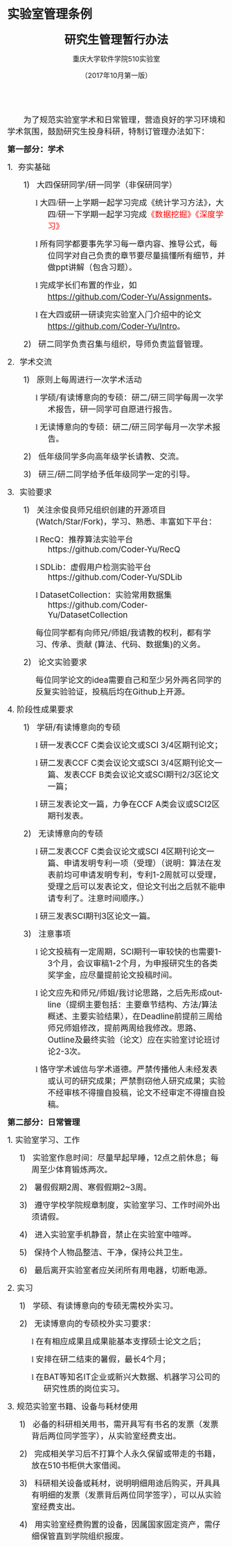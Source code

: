 # 实验室管理条例

<html>

<head>
<meta http-equiv=Content-Type content="text/html; charset=gb2312">

</head>

<body lang=ZH-CN link="#0563C1" vlink="#954F72" style='text-justify-trim:punctuation'>

<div class=WordSection1 style='layout-grid:15.6pt'>

<p class=MsoNormal align=center style='text-align:center'><b><span
style='font-size:20.0pt;font-family:黑体'>研究生管理暂行办法</span></b></p>

<p class=MsoNormal align=center style='text-align:center'><span
style='font-size:12.0pt;font-family:宋体'>重庆大学软件学院</span><span lang=EN-US
style='font-size:12.0pt'>510</span><span style='font-size:12.0pt;font-family:
宋体'>实验室</span></p>

<p class=MsoNormal align=center style='text-align:center'><span
style='font-size:12.0pt;font-family:宋体'>（</span><span lang=EN-US
style='font-size:12.0pt'>2017</span><span style='font-size:12.0pt;font-family:
宋体'>年</span><span lang=EN-US style='font-size:12.0pt'>10</span><span
style='font-size:12.0pt;font-family:宋体'>月第一版）</span></p>

<p class=MsoNormal><span lang=EN-US>&nbsp;</span></p>

<p class=MsoNormal><span lang=EN-US>&nbsp;</span></p>

<p class=MsoNormal style='text-indent:28.0pt'><span style='font-size:14.0pt;
font-family:宋体'>为了规范实验室学术和日常管理，营造良好的学习环境和学术氛围，鼓励研究生投身科研，特制订管理办法如下：</span></p>

<p class=MsoNormal><b><span style='font-size:14.0pt;font-family:宋体'>第一部分：学术</span></b></p>

<p class=MsoListParagraph style='margin-left:18.0pt;text-indent:-18.0pt'><span
lang=EN-US style='font-size:14.0pt'>1.<span style='font:7.0pt "Times New Roman"'>&nbsp;&nbsp;&nbsp;&nbsp;
</span></span><span style='font-size:14.0pt;font-family:宋体'>夯实基础</span></p>

<p class=MsoListParagraph style='margin-left:49.0pt;text-indent:-21.0pt'><span
lang=EN-US style='font-size:14.0pt'>1)<span style='font:7.0pt "Times New Roman"'>&nbsp;&nbsp;&nbsp;&nbsp;&nbsp;&nbsp;
</span></span><span style='font-size:14.0pt;font-family:宋体'>大四保研同学</span><span
lang=EN-US style='font-size:14.0pt'>/</span><span style='font-size:14.0pt;
font-family:宋体'>研一同学（非保研同学）</span></p>

<p class=MsoListParagraph style='margin-left:70.0pt;text-indent:-21.0pt'><span
lang=EN-US style='font-size:14.0pt;font-family:Wingdings'>l<span
style='font:7.0pt "Times New Roman"'>&nbsp; </span></span><span
style='font-size:14.0pt;font-family:宋体'>大四/研一上学期一起学习完成《统计学习方法》，大四/研一下学期一起学习完成<span
style='color:red'>《数据挖掘》《深度学习》</span></span></p>

<p class=MsoListParagraph style='margin-left:70.0pt;text-indent:-21.0pt'><span
lang=EN-US style='font-size:14.0pt;font-family:Wingdings'>l<span
style='font:7.0pt "Times New Roman"'>&nbsp; </span></span><span
style='font-size:14.0pt;font-family:宋体'>所有同学都要事先学习每一章内容、推导公式，每位同学对自己负责的章节要尽量搞懂所有细节，并做</span><span
lang=EN-US style='font-size:14.0pt'>ppt</span><span style='font-size:14.0pt;
font-family:宋体'>讲解（包含习题）。</span></p>

<p class=MsoListParagraph style='margin-left:70.0pt;text-indent:-21.0pt'><span
lang=EN-US style='font-size:14.0pt;font-family:Wingdings'>l<span
style='font:7.0pt "Times New Roman"'>&nbsp; </span></span><span
style='font-size:14.0pt;font-family:宋体'>完成学长们布置的作业，如</span><span lang=EN-US><a
href="https://github.com/CQU-CSE/Assignments"><span style='font-size:14.0pt'>https://github.com/Coder-Yu/Assignments</span></a></span><span
style='font-size:14.0pt;font-family:宋体'>。</span></p>

<p class=MsoListParagraph style='margin-left:70.0pt;text-indent:-21.0pt'><span
lang=EN-US style='font-size:14.0pt;font-family:Wingdings'>l<span
style='font:7.0pt "Times New Roman"'>&nbsp; </span></span><span
style='font-size:14.0pt;font-family:宋体'>在大四或研一研读完实验室入门介绍中的论文</span><span
lang=EN-US><a href="https://github.com/Coder-Yu/Intro"><span style='font-size:
14.0pt'>https://github.com/Coder-Yu/Intro</span></a></span><span
style='font-size:14.0pt;font-family:宋体'>。</span></p>

<p class=MsoListParagraph style='margin-left:49.0pt;text-indent:-21.0pt'><span
lang=EN-US style='font-size:14.0pt'>2)<span style='font:7.0pt "Times New Roman"'>&nbsp;&nbsp;&nbsp;&nbsp;&nbsp;&nbsp;
</span></span><span style='font-size:14.0pt;font-family:宋体'>研二同学负责召集与组织，导师负责监督管理。</span></p>

<p class=MsoListParagraph style='margin-left:18.0pt;text-indent:-18.0pt'><span
lang=EN-US style='font-size:14.0pt'>2.<span style='font:7.0pt "Times New Roman"'>&nbsp;&nbsp;&nbsp;&nbsp;
</span></span><span style='font-size:14.0pt;font-family:宋体'>学术交流</span></p>

<p class=MsoListParagraph style='margin-left:49.0pt;text-indent:-21.0pt'><span
lang=EN-US style='font-size:14.0pt'>1)<span style='font:7.0pt "Times New Roman"'>&nbsp;&nbsp;&nbsp;&nbsp;&nbsp;&nbsp;
</span></span><span style='font-size:14.0pt;font-family:宋体'>原则上每周进行一次学术活动</span></p>

<p class=MsoListParagraph style='margin-left:70.0pt;text-indent:-21.0pt'><span
lang=EN-US style='font-size:14.0pt;font-family:Wingdings'>l<span
style='font:7.0pt "Times New Roman"'>&nbsp; </span></span><span
style='font-size:14.0pt;font-family:宋体'>学硕</span><span lang=EN-US
style='font-size:14.0pt'>/</span><span style='font-size:14.0pt;font-family:
宋体'>有读博意向的专硕：研二</span><span lang=EN-US style='font-size:14.0pt'>/</span><span
style='font-size:14.0pt;font-family:宋体'>研三同学每周一次学术报告，研一同学可自愿进行报告。</span></p>

<p class=MsoListParagraph style='margin-left:70.0pt;text-indent:-21.0pt'><span
lang=EN-US style='font-size:14.0pt;font-family:Wingdings'>l<span
style='font:7.0pt "Times New Roman"'>&nbsp; </span></span><span
style='font-size:14.0pt;font-family:宋体'>无读博意向的专硕：研二</span><span lang=EN-US
style='font-size:14.0pt'>/</span><span style='font-size:14.0pt;font-family:
宋体'>研三同学每月一次学术报告。</span></p>

<p class=MsoListParagraph style='margin-left:49.0pt;text-indent:-21.0pt'><span
lang=EN-US style='font-size:14.0pt'>2)<span style='font:7.0pt "Times New Roman"'>&nbsp;&nbsp;&nbsp;&nbsp;&nbsp;&nbsp;
</span></span><span style='font-size:14.0pt;font-family:宋体'>低年级同学多向高年级学长请教、交流。</span></p>

<p class=MsoListParagraph style='margin-left:49.0pt;text-indent:-21.0pt'><span
lang=EN-US style='font-size:14.0pt'>3)<span style='font:7.0pt "Times New Roman"'>&nbsp;&nbsp;&nbsp;&nbsp;&nbsp;&nbsp;
</span></span><span style='font-size:14.0pt;font-family:宋体'>研三</span><span
lang=EN-US style='font-size:14.0pt'>/</span><span style='font-size:14.0pt;
font-family:宋体'>研二同学给予低年级同学一定的引导。</span></p>

<p class=MsoListParagraph style='margin-left:18.0pt;text-indent:-18.0pt'><span
lang=EN-US style='font-size:14.0pt'>3.<span style='font:7.0pt "Times New Roman"'>&nbsp;&nbsp;&nbsp;&nbsp;
</span></span><span style='font-size:14.0pt;font-family:宋体'>实验要求</span></p>

<p class=MsoListParagraph style='margin-left:49.0pt;text-indent:-21.0pt'><span
lang=EN-US style='font-size:14.0pt'>1)<span style='font:7.0pt "Times New Roman"'>&nbsp;&nbsp;&nbsp;&nbsp;&nbsp;&nbsp;
</span></span><span style='font-size:14.0pt;font-family:宋体'>关注余俊良师兄组织创建的开源项目</span><span
lang=EN-US style='font-size:14.0pt'>(Watch/Star/Fork)</span><span
style='font-size:14.0pt;font-family:宋体'>，学习、熟悉、丰富如下平台：</span></p>

<p class=MsoListParagraph style='margin-left:70.05pt;text-indent:-21.0pt'><span
lang=EN-US style='font-size:14.0pt;font-family:Wingdings'>l<span
style='font:7.0pt "Times New Roman"'>&nbsp; </span></span><span lang=EN-US
style='font-size:14.0pt'>RecQ</span><span style='font-size:14.0pt;font-family:
宋体'>：推荐算法实验平台</span><span lang=EN-US style='font-size:14.0pt'>https://github.com/Coder-Yu/RecQ</span></p>

<p class=MsoListParagraph style='margin-left:70.05pt;text-indent:-21.0pt'><span
lang=EN-US style='font-size:14.0pt;font-family:Wingdings'>l<span
style='font:7.0pt "Times New Roman"'>&nbsp; </span></span><span lang=EN-US
style='font-size:14.0pt'>SDLib</span><span style='font-size:14.0pt;font-family:
宋体'>：虚假用户检测实验平台</span><span lang=EN-US style='font-size:14.0pt'>https://github.com/Coder-Yu/SDLib</span></p>

<p class=MsoListParagraph align=left style='margin-left:70.05pt;text-align:
left;text-indent:-21.0pt'><span lang=EN-US style='font-size:14.0pt;font-family:
Wingdings'>l<span style='font:7.0pt "Times New Roman"'>&nbsp; </span></span><span
lang=EN-US style='font-size:14.0pt'>DatasetCollection</span><span
style='font-size:14.0pt;font-family:宋体'>：实验常用数据集</span><span lang=EN-US
style='font-size:14.0pt'>https://github.com/Coder-Yu/DatasetCollection</span></p>

<p class=MsoNormal style='margin-left:49.05pt'><span style='font-size:14.0pt;
font-family:宋体'>每位同学都有向师兄</span><span lang=EN-US style='font-size:14.0pt'>/</span><span
style='font-size:14.0pt;font-family:宋体'>师姐</span><span lang=EN-US
style='font-size:14.0pt'>/</span><span style='font-size:14.0pt;font-family:
宋体'>我请教的权利，都有学习、传承、贡献</span><span lang=EN-US style='font-size:14.0pt'> (</span><span
style='font-size:14.0pt;font-family:宋体'>算法、代码、数据集</span><span lang=EN-US
style='font-size:14.0pt'>)</span><span style='font-size:14.0pt;font-family:
宋体'>的义务。</span><span lang=EN-US style='font-size:14.0pt'>&nbsp;&nbsp;&nbsp;&nbsp; </span></p>

<p class=MsoListParagraph style='margin-left:49.0pt;text-indent:-21.0pt'><span
lang=EN-US style='font-size:14.0pt'>2)<span style='font:7.0pt "Times New Roman"'>&nbsp;&nbsp;&nbsp;&nbsp;&nbsp;&nbsp;
</span></span><span style='font-size:14.0pt;font-family:宋体'>论文实验要求</span></p>

<p class=MsoListParagraph style='margin-left:49.0pt;text-indent:0cm'><span
style='font-size:14.0pt;font-family:宋体'>每位同学论文的</span><span lang=EN-US
style='font-size:14.0pt'>idea</span><span style='font-size:14.0pt;font-family:
宋体'>需要自己和至少另外两名同学的反复实验验证，投稿后均在</span><span lang=EN-US style='font-size:14.0pt'>Github</span><span
style='font-size:14.0pt;font-family:宋体'>上开源。</span></p>

<p class=MsoNormal><span lang=EN-US style='font-size:14.0pt'>4. </span><span
style='font-size:14.0pt;font-family:宋体'>阶段性成果要求</span></p>

<p class=MsoListParagraph style='margin-left:49.0pt;text-indent:-21.0pt'><span
lang=EN-US style='font-size:14.0pt'>1)<span style='font:7.0pt "Times New Roman"'>&nbsp;&nbsp;&nbsp;&nbsp;&nbsp;&nbsp;
</span></span><span style='font-size:14.0pt;font-family:宋体'>学研</span><span
lang=EN-US style='font-size:14.0pt'>/</span><span style='font-size:14.0pt;
font-family:宋体'>有读博意向的专硕</span></p>

<p class=MsoListParagraph style='margin-left:70.0pt;text-indent:-21.0pt'><span
lang=EN-US style='font-size:14.0pt;font-family:Wingdings'>l<span
style='font:7.0pt "Times New Roman"'>&nbsp; </span></span><span
style='font-size:14.0pt;font-family:宋体'>研一发表</span><span lang=EN-US
style='font-size:14.0pt'>CCF C</span><span style='font-size:14.0pt;font-family:
宋体'>类会议论文或</span><span lang=EN-US style='font-size:14.0pt'>SCI 3/4</span><span
style='font-size:14.0pt;font-family:宋体'>区期刊论文；</span></p>

<p class=MsoListParagraph style='margin-left:70.0pt;text-indent:-21.0pt'><span
lang=EN-US style='font-size:14.0pt;font-family:Wingdings'>l<span
style='font:7.0pt "Times New Roman"'>&nbsp; </span></span><span
style='font-size:14.0pt;font-family:宋体'>研二发表</span><span lang=EN-US
style='font-size:14.0pt'>CCF C</span><span style='font-size:14.0pt;font-family:
宋体'>类会议论文或</span><span lang=EN-US style='font-size:14.0pt'>SCI 3/4</span><span
style='font-size:14.0pt;font-family:宋体'>区期刊论文一篇、发表</span><span lang=EN-US
style='font-size:14.0pt'>CCF B</span><span style='font-size:14.0pt;font-family:
宋体'>类会议论文或</span><span lang=EN-US style='font-size:14.0pt'>SCI</span><span
style='font-size:14.0pt;font-family:宋体'>期刊</span><span lang=EN-US
style='font-size:14.0pt'>2/3</span><span style='font-size:14.0pt;font-family:
宋体'>区论文一篇；</span></p>

<p class=MsoListParagraph style='margin-left:70.0pt;text-indent:-21.0pt'><span
lang=EN-US style='font-size:14.0pt;font-family:Wingdings'>l<span
style='font:7.0pt "Times New Roman"'>&nbsp; </span></span><span
style='font-size:14.0pt;font-family:宋体'>研三发表论文一篇，力争在</span><span lang=EN-US
style='font-size:14.0pt'>CCF A</span><span style='font-size:14.0pt;font-family:
宋体'>类会议或</span><span lang=EN-US style='font-size:14.0pt'>SCI2</span><span
style='font-size:14.0pt;font-family:宋体'>区期刊发表。</span></p>

<p class=MsoListParagraph style='margin-left:49.0pt;text-indent:-21.0pt'><span
lang=EN-US style='font-size:14.0pt'>2)<span style='font:7.0pt "Times New Roman"'>&nbsp;&nbsp;&nbsp;&nbsp;&nbsp;&nbsp;
</span></span><span style='font-size:14.0pt;font-family:宋体'>无读博意向的专硕</span></p>

<p class=MsoListParagraph style='margin-left:70.0pt;text-indent:-21.0pt'><span
lang=EN-US style='font-size:14.0pt;font-family:Wingdings'>l<span
style='font:7.0pt "Times New Roman"'>&nbsp; </span></span><span
style='font-size:14.0pt;font-family:宋体'>研二发表</span><span lang=EN-US
style='font-size:14.0pt'>CCF C</span><span style='font-size:14.0pt;font-family:
宋体'>类会议论文或</span><span lang=EN-US style='font-size:14.0pt'>SCI 4</span><span
style='font-size:14.0pt;font-family:宋体'>区期刊论文一篇、申请发明专利一项（受理）（说明：算法在发表前均可申请发明专利，专利</span><span
lang=EN-US style='font-size:14.0pt'>1-2</span><span style='font-size:14.0pt;
font-family:宋体'>周就可以受理，受理之后可以发表论文，但论文刊出之后就不能申请专利了。注意时间顺序。）</span></p>

<p class=MsoListParagraph style='margin-left:70.0pt;text-indent:-21.0pt'><span
lang=EN-US style='font-size:14.0pt;font-family:Wingdings'>l<span
style='font:7.0pt "Times New Roman"'>&nbsp; </span></span><span
style='font-size:14.0pt;font-family:宋体'>研三发表</span><span lang=EN-US
style='font-size:14.0pt'>SCI</span><span style='font-size:14.0pt;font-family:
宋体'>期刊</span><span lang=EN-US style='font-size:14.0pt'>3</span><span
style='font-size:14.0pt;font-family:宋体'>区论文一篇。</span></p>

<p class=MsoListParagraph style='margin-left:49.0pt;text-indent:-21.0pt'><span
lang=EN-US style='font-size:14.0pt'>3)<span style='font:7.0pt "Times New Roman"'>&nbsp;&nbsp;&nbsp;&nbsp;&nbsp;&nbsp;
</span></span><span style='font-size:14.0pt;font-family:宋体'>注意事项</span></p>

<p class=MsoListParagraph style='margin-left:70.0pt;text-indent:-21.0pt'><span
lang=EN-US style='font-size:14.0pt;font-family:Wingdings'>l<span
style='font:7.0pt "Times New Roman"'>&nbsp; </span></span><span
style='font-size:14.0pt;font-family:宋体'>论文投稿有一定周期，</span><span lang=EN-US
style='font-size:14.0pt'>SCI</span><span style='font-size:14.0pt;font-family:
宋体'>期刊一审较快的也需要</span><span lang=EN-US style='font-size:14.0pt'>1-3</span><span
style='font-size:14.0pt;font-family:宋体'>个月，会议审稿</span><span lang=EN-US
style='font-size:14.0pt'>1-2</span><span style='font-size:14.0pt;font-family:
宋体'>个月，为申报研究生的各类奖学金，应尽量提前论文投稿时间。</span></p>

<p class=MsoListParagraph style='margin-left:70.0pt;text-indent:-21.0pt'><span
lang=EN-US style='font-size:14.0pt;font-family:Wingdings'>l<span
style='font:7.0pt "Times New Roman"'>&nbsp; </span></span><span
style='font-size:14.0pt;font-family:宋体'>论文应先和师兄</span><span lang=EN-US
style='font-size:14.0pt'>/</span><span style='font-size:14.0pt;font-family:
宋体'>师姐</span><span lang=EN-US style='font-size:14.0pt'>/</span><span
style='font-size:14.0pt;font-family:宋体'>我讨论思路，之后先形成</span><span lang=EN-US
style='font-size:14.0pt'>outline</span><span style='font-size:14.0pt;
font-family:宋体'>（提纲主要包括：主要章节结构、方法</span><span lang=EN-US style='font-size:14.0pt'>/</span><span
style='font-size:14.0pt;font-family:宋体'>算法概述、主要实验结果），在</span><span lang=EN-US
style='font-size:14.0pt'>Deadline</span><span style='font-size:14.0pt;
font-family:宋体'>前提前三周给师兄师姐修改，提前两周给我修改。思路、</span><span lang=EN-US
style='font-size:14.0pt'>Outline</span><span style='font-size:14.0pt;
font-family:宋体'>及最终实验（论文）应在实验室讨论班讨论</span><span lang=EN-US style='font-size:
14.0pt'>2-3</span><span style='font-size:14.0pt;font-family:宋体'>次。</span></p>

<p class=MsoListParagraph style='margin-left:70.0pt;text-indent:-21.0pt'><span
lang=EN-US style='font-size:14.0pt;font-family:Wingdings'>l<span
style='font:7.0pt "Times New Roman"'>&nbsp; </span></span><span
style='font-size:14.0pt;font-family:宋体'>恪守学术诚信与学术道德。严禁传播他人未经发表或认可的研究成果；严禁剽窃他人研究成果；实验不经审核不得擅自投稿，论文不经审定不得擅自投稿。</span></p>

<p class=MsoNormal><b><span style='font-size:14.0pt;font-family:宋体'>第二部分：日常管理</span></b><b><span
lang=EN-US style='font-size:14.0pt'>&nbsp; </span></b></p>

<p class=MsoNormal><span lang=EN-US style='font-size:14.0pt'>1. </span><span
style='font-size:14.0pt;font-family:宋体'>实验室学习、工作</span></p>

<p class=MsoListParagraph style='margin-left:42.0pt;text-indent:-21.0pt'><span
lang=EN-US style='font-size:14.0pt'>1)<span style='font:7.0pt "Times New Roman"'>&nbsp;&nbsp;&nbsp;&nbsp;&nbsp;&nbsp;
</span></span><span style='font-size:14.0pt;font-family:宋体'>实验室作息时间：尽量早起早睡，</span><span
lang=EN-US style='font-size:14.0pt'>12</span><span style='font-size:14.0pt;
font-family:宋体'>点之前休息；每周至少体育锻炼两次。</span></p>

<p class=MsoListParagraph style='margin-left:42.0pt;text-indent:-21.0pt'><span
lang=EN-US style='font-size:14.0pt'>2)<span style='font:7.0pt "Times New Roman"'>&nbsp;&nbsp;&nbsp;&nbsp;&nbsp;&nbsp;
</span></span><span style='font-size:14.0pt;font-family:宋体'>暑假假期</span><span
lang=EN-US style='font-size:14.0pt'>2</span><span style='font-size:14.0pt;
font-family:宋体'>周、寒假假期</span><span lang=EN-US style='font-size:14.0pt'>2~3</span><span
style='font-size:14.0pt;font-family:宋体'>周。</span></p>

<p class=MsoListParagraph style='margin-left:42.0pt;text-indent:-21.0pt'><span
lang=EN-US style='font-size:14.0pt'>3)<span style='font:7.0pt "Times New Roman"'>&nbsp;&nbsp;&nbsp;&nbsp;&nbsp;&nbsp;
</span></span><span style='font-size:14.0pt;font-family:宋体'>遵守学校学院规章制度，实验室学习、工作时间外出须请假。</span></p>

<p class=MsoListParagraph style='margin-left:42.0pt;text-indent:-21.0pt'><span
lang=EN-US style='font-size:14.0pt'>4)<span style='font:7.0pt "Times New Roman"'>&nbsp;&nbsp;&nbsp;&nbsp;&nbsp;&nbsp;
</span></span><span style='font-size:14.0pt;font-family:宋体'>进入实验室手机静音，禁止在实验室中喧哗。</span></p>

<p class=MsoListParagraph style='margin-left:42.0pt;text-indent:-21.0pt'><span
lang=EN-US style='font-size:14.0pt'>5)<span style='font:7.0pt "Times New Roman"'>&nbsp;&nbsp;&nbsp;&nbsp;&nbsp;&nbsp;
</span></span><span style='font-size:14.0pt;font-family:宋体'>保持个人物品整洁、干净，保持公共卫生。</span></p>

<p class=MsoListParagraph style='margin-left:42.0pt;text-indent:-21.0pt'><span
lang=EN-US style='font-size:14.0pt'>6)<span style='font:7.0pt "Times New Roman"'>&nbsp;&nbsp;&nbsp;&nbsp;&nbsp;&nbsp;
</span></span><span style='font-size:14.0pt;font-family:宋体'>最后离开实验室者应关闭所有用电器，切断电源。</span></p>

<p class=MsoNormal><span lang=EN-US style='font-size:14.0pt'>2. </span><span
style='font-size:14.0pt;font-family:宋体'>实习</span></p>

<p class=MsoListParagraph style='margin-left:42.0pt;text-indent:-21.0pt'><span
lang=EN-US style='font-size:14.0pt'>1)<span style='font:7.0pt "Times New Roman"'>&nbsp;&nbsp;&nbsp;&nbsp;&nbsp;&nbsp;
</span></span><span style='font-size:14.0pt;font-family:宋体'>学硕、有读博意向的专硕无需校外实习。</span></p>

<p class=MsoListParagraph style='margin-left:42.0pt;text-indent:-21.0pt'><span
lang=EN-US style='font-size:14.0pt'>2)<span style='font:7.0pt "Times New Roman"'>&nbsp;&nbsp;&nbsp;&nbsp;&nbsp;&nbsp;
</span></span><span style='font-size:14.0pt;font-family:宋体'>无读博意向的专硕校外实习要求：</span></p>

<p class=MsoListParagraph style='margin-left:63.0pt;text-indent:-21.0pt'><span
lang=EN-US style='font-size:14.0pt;font-family:Wingdings'>l<span
style='font:7.0pt "Times New Roman"'>&nbsp; </span></span><span
style='font-size:14.0pt;font-family:宋体'>在有相应成果且成果能基本支撑硕士论文之后；</span></p>

<p class=MsoListParagraph style='margin-left:63.0pt;text-indent:-21.0pt'><span
lang=EN-US style='font-size:14.0pt;font-family:Wingdings'>l<span
style='font:7.0pt "Times New Roman"'>&nbsp; </span></span><span
style='font-size:14.0pt;font-family:宋体'>安排在研二结束的暑假，最长</span><span lang=EN-US
style='font-size:14.0pt'>4</span><span style='font-size:14.0pt;font-family:
宋体'>个月；</span></p>

<p class=MsoListParagraph style='margin-left:63.0pt;text-indent:-21.0pt'><span
lang=EN-US style='font-size:14.0pt;font-family:Wingdings'>l<span
style='font:7.0pt "Times New Roman"'>&nbsp; </span></span><span
style='font-size:14.0pt;font-family:宋体'>在</span><span lang=EN-US
style='font-size:14.0pt'>BAT</span><span style='font-size:14.0pt;font-family:
宋体'>等知名</span><span lang=EN-US style='font-size:14.0pt'>IT</span><span
style='font-size:14.0pt;font-family:宋体'>企业或新兴大数据、机器学习公司的研究性质的岗位实习。</span></p>

<p class=MsoNormal><span lang=EN-US style='font-size:14.0pt'>3. </span><span
style='font-size:14.0pt;font-family:宋体'>规范实验室书籍、设备与耗材使用</span></p>

<p class=MsoListParagraph style='margin-left:42.0pt;text-indent:-21.0pt'><span
lang=EN-US style='font-size:14.0pt'>1)<span style='font:7.0pt "Times New Roman"'>&nbsp;&nbsp;&nbsp;&nbsp;&nbsp;&nbsp;
</span></span><span style='font-size:14.0pt;font-family:宋体'>必备的科研相关用书，需开具写有书名的发票（发票背后两位同学签字），从实验室经费支出。</span></p>

<p class=MsoListParagraph style='margin-left:42.0pt;text-indent:-21.0pt'><span
lang=EN-US style='font-size:14.0pt'>2)<span style='font:7.0pt "Times New Roman"'>&nbsp;&nbsp;&nbsp;&nbsp;&nbsp;&nbsp;
</span></span><span style='font-size:14.0pt;font-family:宋体'>完成相关学习后不打算个人永久保留或带走的书籍，放在</span><span
lang=EN-US style='font-size:14.0pt'>510</span><span style='font-size:14.0pt;
font-family:宋体'>书柜供大家借阅。</span></p>

<p class=MsoListParagraph style='margin-left:42.0pt;text-indent:-21.0pt'><span
lang=EN-US style='font-size:14.0pt'>3)<span style='font:7.0pt "Times New Roman"'>&nbsp;&nbsp;&nbsp;&nbsp;&nbsp;&nbsp;
</span></span><span style='font-size:14.0pt;font-family:宋体'>科研相关设备或耗材，说明明细用途后购买，开具具有明细的发票（发票背后两位同学签字），可以从实验室经费支出。</span></p>

<p class=MsoListParagraph style='margin-left:42.0pt;text-indent:-21.0pt'><span
lang=EN-US style='font-size:14.0pt'>4)<span style='font:7.0pt "Times New Roman"'>&nbsp;&nbsp;&nbsp;&nbsp;&nbsp;&nbsp;
</span></span><span style='font-size:14.0pt;font-family:宋体'>用实验室经费购置的设备，因属国家固定资产，需仔细保管直到学院组织报废。</span></p>

</div>

</body>

</html>
